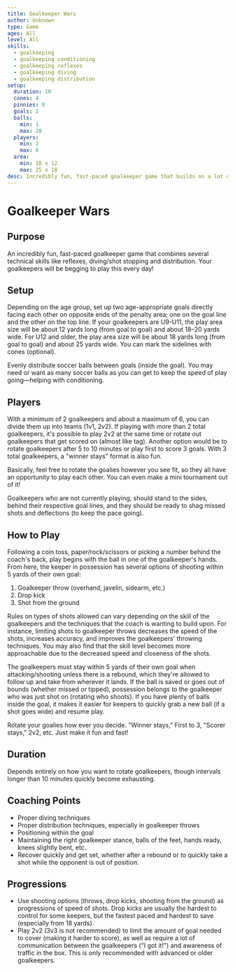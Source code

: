 ```yaml
---
title: Goalkeeper Wars
author: Unknown
type: Game
ages: All
level: All
skills:
  - goalkeeping
  - goalkeeping conditioning
  - goalkeeping reflexes
  - goalkeeping diving
  - goalkeeping distribution
setup:
  duration: 10
  cones: 4
  pinnies: 0
  goals: 2
  balls:
    min: 1
    max: 20
  players:
    min: 2
    max: 6
  area:
    min: 18 x 12
    max: 25 x 18
desc: Incredibly fun, fast-paced goalkeeper game that builds on a lot of technical skills, like reflexes, diving/shot stopping and distribution.
---
```


# Goalkeeper Wars

## Purpose

An incredibly fun, fast-paced goalkeeper game that combines several technical skills like reflexes, diving/shot stopping and distribution. Your goalkeepers will be begging to play this every day!

## Setup

Depending on the age group, set up two age-appropriate goals directly facing each other on opposite ends of the penalty area; one on the goal line and the other on the top line. If your goalkeepers are U9-U11, the play area size will be about 12 yards long (from goal to goal) and about 18–20 yards wide. For U12 and older, the play area size will be about 18 yards long (from goal to goal) and about 25 yards wide. You can mark the sidelines with cones (optional).

Evenly distribute soccer balls between goals (inside the goal). You may need or want as many soccer balls as you can get to keep the speed of play going—helping with conditioning.

## Players

With a minimum of 2 goalkeepers and about a maximum of 6, you can divide them up into teams (1v1, 2v2). If playing with more than 2 total goalkeepers, it's possible to play 2v2 at the same time or rotate out goalkeepers that get scored on (almost like tag). Another option would be to rotate goalkeepers after 5 to 10 minutes or play first to score 3 goals. With 3 total goalkeepers, a "winner stays" format is also fun.

Basically, feel free to rotate the goalies however you see fit, so they all have an opportunity to play each other. You can even make a mini tournament out of it!

Goalkeepers who are not currently playing, should stand to the sides, behind their respective goal lines, and they should be ready to shag missed shots and deflections (to keep the pace going).

## How to Play

Following a coin toss, paper/rock/scissors or picking a number behind the coach's back, play begins with the ball in one of the goalkeeper's hands. From here, the keeper in possession has several options of shooting within 5 yards of their own goal:

1. Goalkeeper throw (overhand, javelin, sidearm, etc.)
2. Drop kick
3. Shot from the ground

Rules on types of shots allowed can vary depending on the skill of the goalkeepers and the techniques that the coach is wanting to build upon. For instance, limiting shots to goalkeeper throws decreases the speed of the shots, increases accuracy, and improves the goalkeepers' throwing techniques. You may also find that the skill level becomes more approachable due to the decreased speed and closeness of the shots.

The goalkeepers must stay within 5 yards of their own goal when attacking/shooting unless there is a rebound, which they're allowed to follow up and take from wherever it lands. If the ball is saved or goes out of bounds (whether missed or tipped), possession belongs to the goalkeeper who was just shot on (rotating who shoots). If you have plenty of balls inside the goal, it makes it easier for keepers to quickly grab a new ball (if a shot goes wide) and resume play.

Rotate your goalies how ever you decide. "Winner stays," First to 3, "Scorer stays," 2v2, etc. Just make it fun and fast!

## Duration

Depends entirely on how you want to rotate goalkeepers, though intervals longer than 10 minutes quickly become exhausting.

## Coaching Points

- Proper diving techniques
- Proper distribution techniques, especially in goalkeeper throws
- Positioning within the goal
- Maintaining the right goalkeeper stance, balls of the feet, hands ready, knees slightly bent, etc.
- Recover quickly and get set, whether after a rebound or to quickly take a shot while the opponent is out of position.

## Progressions

- Use shooting options (throws, drop kicks, shooting from the ground) as progressions of speed of shots. Drop kicks are usually the hardest to control for some keepers, but the fastest paced and hardest to save (especially from 18 yards).
- Play 2v2 (3v3 is not recommended) to limit the amount of goal needed to cover (making it harder to score), as well as require a lot of communication between the goalkeepers ("I got it!") and awareness of traffic in the box. This is only recommended with advanced or older goalkeepers.
